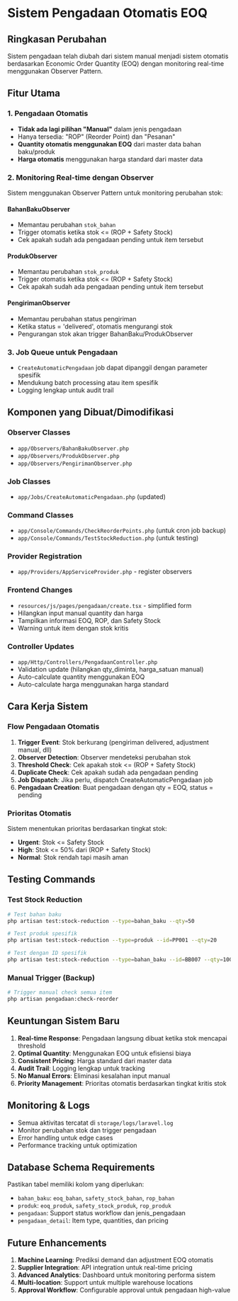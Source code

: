 # Sistem Pengadaan Otomatis EOQ

## Ringkasan Perubahan

Sistem pengadaan telah diubah dari sistem manual menjadi sistem otomatis berdasarkan Economic Order Quantity (EOQ) dengan monitoring real-time menggunakan Observer Pattern.

## Fitur Utama

### 1. Pengadaan Otomatis

- **Tidak ada lagi pilihan "Manual"** dalam jenis pengadaan
- Hanya tersedia: "ROP" (Reorder Point) dan "Pesanan"
- **Quantity otomatis menggunakan EOQ** dari master data bahan baku/produk
- **Harga otomatis** menggunakan harga standard dari master data

### 2. Monitoring Real-time dengan Observer

Sistem menggunakan Observer Pattern untuk monitoring perubahan stok:

#### BahanBakuObserver

- Memantau perubahan `stok_bahan`
- Trigger otomatis ketika stok <= (ROP + Safety Stock)
- Cek apakah sudah ada pengadaan pending untuk item tersebut

#### ProdukObserver

- Memantau perubahan `stok_produk`
- Trigger otomatis ketika stok <= (ROP + Safety Stock)
- Cek apakah sudah ada pengadaan pending untuk item tersebut

#### PengirimanObserver

- Memantau perubahan status pengiriman
- Ketika status = 'delivered', otomatis mengurangi stok
- Pengurangan stok akan trigger BahanBaku/ProdukObserver

### 3. Job Queue untuk Pengadaan

- `CreateAutomaticPengadaan` job dapat dipanggil dengan parameter spesifik
- Mendukung batch processing atau item spesifik
- Logging lengkap untuk audit trail

## Komponen yang Dibuat/Dimodifikasi

### Observer Classes

- `app/Observers/BahanBakuObserver.php`
- `app/Observers/ProdukObserver.php`
- `app/Observers/PengirimanObserver.php`

### Job Classes

- `app/Jobs/CreateAutomaticPengadaan.php` (updated)

### Command Classes

- `app/Console/Commands/CheckReorderPoints.php` (untuk cron job backup)
- `app/Console/Commands/TestStockReduction.php` (untuk testing)

### Provider Registration

- `app/Providers/AppServiceProvider.php` - register observers

### Frontend Changes

- `resources/js/pages/pengadaan/create.tsx` - simplified form
- Hilangkan input manual quantity dan harga
- Tampilkan informasi EOQ, ROP, dan Safety Stock
- Warning untuk item dengan stok kritis

### Controller Updates

- `app/Http/Controllers/PengadaanController.php`
- Validation update (hilangkan qty_diminta, harga_satuan manual)
- Auto-calculate quantity menggunakan EOQ
- Auto-calculate harga menggunakan harga standard

## Cara Kerja Sistem

### Flow Pengadaan Otomatis

1. **Trigger Event**: Stok berkurang (pengiriman delivered, adjustment manual, dll)
2. **Observer Detection**: Observer mendeteksi perubahan stok
3. **Threshold Check**: Cek apakah stok <= (ROP + Safety Stock)
4. **Duplicate Check**: Cek apakah sudah ada pengadaan pending
5. **Job Dispatch**: Jika perlu, dispatch CreateAutomaticPengadaan job
6. **Pengadaan Creation**: Buat pengadaan dengan qty = EOQ, status = pending

### Prioritas Otomatis

Sistem menentukan prioritas berdasarkan tingkat stok:

- **Urgent**: Stok <= Safety Stock
- **High**: Stok <= 50% dari (ROP + Safety Stock)
- **Normal**: Stok rendah tapi masih aman

## Testing Commands

### Test Stock Reduction

```bash
# Test bahan baku
php artisan test:stock-reduction --type=bahan_baku --qty=50

# Test produk spesifik
php artisan test:stock-reduction --type=produk --id=PP001 --qty=20

# Test dengan ID spesifik
php artisan test:stock-reduction --type=bahan_baku --id=BB007 --qty=100
```

### Manual Trigger (Backup)

```bash
# Trigger manual check semua item
php artisan pengadaan:check-reorder
```

## Keuntungan Sistem Baru

1. **Real-time Response**: Pengadaan langsung dibuat ketika stok mencapai threshold
2. **Optimal Quantity**: Menggunakan EOQ untuk efisiensi biaya
3. **Consistent Pricing**: Harga standard dari master data
4. **Audit Trail**: Logging lengkap untuk tracking
5. **No Manual Errors**: Eliminasi kesalahan input manual
6. **Priority Management**: Prioritas otomatis berdasarkan tingkat kritis stok

## Monitoring & Logs

- Semua aktivitas tercatat di `storage/logs/laravel.log`
- Monitor perubahan stok dan trigger pengadaan
- Error handling untuk edge cases
- Performance tracking untuk optimization

## Database Schema Requirements

Pastikan tabel memiliki kolom yang diperlukan:

- `bahan_baku`: `eoq_bahan`, `safety_stock_bahan`, `rop_bahan`
- `produk`: `eoq_produk`, `safety_stock_produk`, `rop_produk`
- `pengadaan`: Support status workflow dan jenis_pengadaan
- `pengadaan_detail`: Item type, quantities, dan pricing

## Future Enhancements

1. **Machine Learning**: Prediksi demand dan adjustment EOQ otomatis
2. **Supplier Integration**: API integration untuk real-time pricing
3. **Advanced Analytics**: Dashboard untuk monitoring performa sistem
4. **Multi-location**: Support untuk multiple warehouse locations
5. **Approval Workflow**: Configurable approval untuk pengadaan high-value
